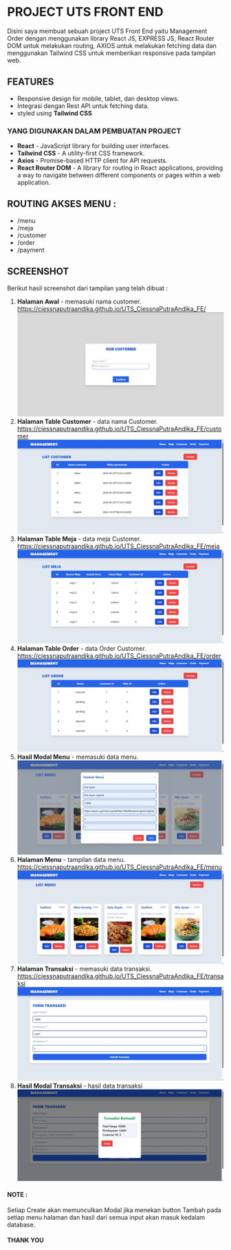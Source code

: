 # PROJECT UTS FRONT END
Disini saya membuat sebuah project UTS Front End yaitu Management Order dengan menggunakan library React JS, EXPRESS JS, React Router DOM untuk melakukan routing, AXIOS untuk melakukan fetching data dan menggunakan Tailwind CSS untuk memberikan responsive pada tampilan web.

## FEATURES 
- Responsive design for mobile, tablet, dan desktop views.
- Integrasi dengan Rest API untuk fetching data.
- styled using <b>Tailwind CSS</b>

### YANG DIGUNAKAN DALAM PEMBUATAN PROJECT
- <b>React</b> - JavaScript library for building user interfaces.
- <b>Tailwind CSS</b> - A utility-first CSS framework.
- <b>Axios</b> - Promise-based HTTP client for API requests.
- <b>React Router DOM</b> - A library for routing in React applications, providing a way to navigate between different components or pages within a web application.

## ROUTING AKSES MENU :
- /menu
- /meja
- /customer
- /order
- /payment

## SCREENSHOT
Berikut hasil screenshot dari tampilan yang telah dibuat :

1. <b>Halaman Awal</b> - memasuki nama customer. https://ciessnaputraandika.github.io/UTS_CiessnaPutraAndika_FE/<img src="./SS9.jpg">
2. <b>Halaman Table Customer</b> - data nama Customer. https://ciessnaputraandika.github.io/UTS_CiessnaPutraAndika_FE/customer<img src="./SS2.jpg">
3. <b>Halaman Table Meja</b> - data meja Customer. https://ciessnaputraandika.github.io/UTS_CiessnaPutraAndika_FE/meja<img src="./SS3.jpg">
4. <b>Halaman Table Order</b> - data Order Customer. https://ciessnaputraandika.github.io/UTS_CiessnaPutraAndika_FE/order<img src="./SS8.jpg">
5. <b>Hasil Modal Menu</b> - memasuki data menu.<img src="./SS5.jpg">
6. <b>Halaman Menu</b> - tampilan data menu. https://ciessnaputraandika.github.io/UTS_CiessnaPutraAndika_FE/menu<img src="./SS4.jpg">
7. <b>Halaman Transaksi</b> - memasuki data transaksi. https://ciessnaputraandika.github.io/UTS_CiessnaPutraAndika_FE/transaksi<img src="./SS6.jpg">
7. <b>Hasil Modal Transaksi</b> - hasil data transaksi<img src="./SS7.jpg">

#### NOTE :
Setiap Create akan memunculkan Modal jika menekan button Tambah pada setiap menu halaman dan hasil dari semua input akan masuk kedalam database.

#### THANK YOU
